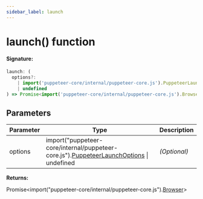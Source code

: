 ```yaml
---
sidebar_label: launch
---
```


# launch() function

#### Signature:

```typescript
launch: (
  options?:
    | import('puppeteer-core/internal/puppeteer-core.js').PuppeteerLaunchOptions
    | undefined
) => Promise<import('puppeteer-core/internal/puppeteer-core.js').Browser>;
```

## Parameters

| Parameter | Type                                                                                                                             | Description  |
| --------- | -------------------------------------------------------------------------------------------------------------------------------- | ------------ |
| options   | import("puppeteer-core/internal/puppeteer-core.js").[PuppeteerLaunchOptions](./puppeteer.puppeteerlaunchoptions.md) \| undefined | _(Optional)_ |

**Returns:**

Promise&lt;import("puppeteer-core/internal/puppeteer-core.js").[Browser](./puppeteer.browser.md)&gt;
